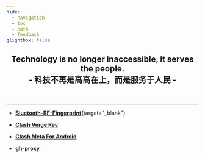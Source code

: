 ```yaml
---
hide:
  - navigation
  - toc
  - path
  - feedback
glightbox: false
---
```


<style>
  .md-typeset h1,
  .md-content__button {
    display: none;
  }
</style>

<h2 align="center" style="margin: 0 0 50px 0;">
  <b>Technology is no longer inaccessible, it serves the people.</b>
  <br>- 科技不再是高高在上，而是服务于人民 -
</h2>

---

<div class="grid cards" markdown>

- [__Bluetooth-RF-Fingerprint__](https://github.com/liycn/Bluetooth-RF-Fingerprint){target="_blank"}

- [__Clash Verge Rev__](/recom/ClashVergeRev/)

- [__Clash Meta For Android__](/recom/ClashMeta/)

- [__gh-proxy__](/recom/gh-proxy/)

</div>
